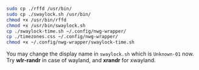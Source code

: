 ```bash
sudo cp ./rffd /usr/bin/
sudo cp ./swaylock.sh /usr/bin/
chmod +x /usr/bin/rffd
chmod +x /usr/bin/swaylock.sh
cp ./swaylock-time.sh ~/.config/nwg-wrapper/
cp ./timezones.css ~/.config/nwg-wrapper/
chmod +x ~/.config/nwg-wrapper/swaylock-time.sh
```

You may change the display name in `swaylock.sh` which is `Unknown-01` now. Try
**wlr-randr** in case of wayland, and **xrandr** for xwayland.
